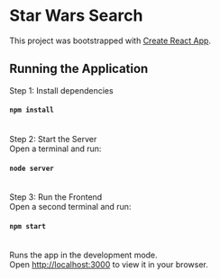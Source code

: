 # Star Wars Search

This project was bootstrapped with [Create React App](https://github.com/facebook/create-react-app).

## Running the Application
Step 1: Install dependencies
#### `npm install`
\
Step 2: Start the Server\
Open a terminal and run:
#### `node server`
\
Step 3: Run the Frontend\
Open a second terminal and run:
#### `npm start`
\
Runs the app in the development mode.\
Open [http://localhost:3000](http://localhost:3000) to view it in your browser.
